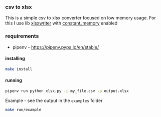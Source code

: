 ### csv to xlsx
This is a simple csv to xlsx converter focused on low memory usage.
For this I use lib [xlsxwriter](https://github.com/jmcnamara/XlsxWriter) with [constant_memory](https://xlsxwriter.readthedocs.io/working_with_memory.html?highlight=constant) enabled

### requirements
- pipenv - https://pipenv.pypa.io/en/stable/

#### installing
```bash
make install
```

#### running
```bash
pipenv run python xlsx.py -i my_file.csv -o output.xlsx
```

Example - see the output in the `examples` folder
```bash
make run/example
```



